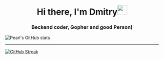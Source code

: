<h1 align="center">Hi there, I'm Dmitry<img src="https://go.dev/blog/go-brand/Go-Logo/PNG/Go-Logo_Blue.png" height="32"/></h1>
<h3 align="center">Beckend coder, Gopher and good Person)</h3>

![Pearl's GitHub stats](https://github-readme-stats.vercel.app/api?username=pearlrx&show_icons=true&theme=radical)

---

[![GitHub Streak](https://streak-stats.demolab.com/?user=pearlrx&theme=tokyonight)](https://git.io/streak-stats)
